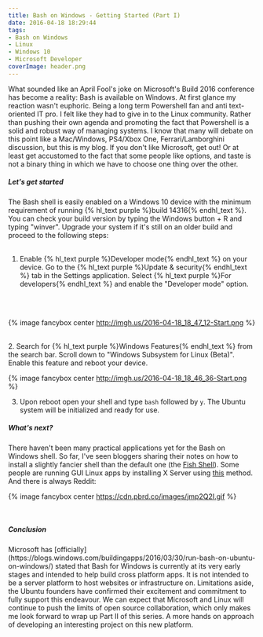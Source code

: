```yaml
---
title: Bash on Windows - Getting Started (Part I)
date: 2016-04-18 18:29:44
tags:
- Bash on Windows
- Linux
- Windows 10
- Microsoft Developer
coverImage: header.png
---
```

What sounded like an April Fool's joke on Microsoft's Build 2016 conference has become a reality: Bash is available on Windows. At first glance my reaction wasn't euphoric. Being a long term Powershell fan and anti text-oriented IT pro. I felt like they had to give in to the Linux community. Rather than pushing their own agenda and  promoting the fact that Powershell is a solid and robust way of managing systems. <!-- more -->I know that many will debate on this point like a Mac/Windows, PS4/Xbox One, Ferrari/Lamborghini discussion, but this is my blog. If you don't like Microsoft, get out! Or at least get accustomed to the fact that some people like options, and taste is not a binary thing in which we have to choose one thing over the other. 
<br>

<h5>Let's get started</h5>
The Bash shell is easily enabled on a Windows 10 device with the minimum requirement of running {% hl_text purple %}build 14316{% endhl_text %}. You can check your build version by typing the Windows button + R and typing "winver". Upgrade your system if it's still on an older build and proceed to the following steps:<br><br>

1. Enable {% hl_text purple %}Developer mode{% endhl_text %} on your device. Go to the {% hl_text purple %}Update & security{% endhl_text %} tab in the Settings application. Select {% hl_text purple %}For developers{% endhl_text %} and enable the "Developer mode" option.
<br>
<br>

{% image fancybox center http://imgh.us/2016-04-18_18_47_12-Start.png %}


<br>2. Search for {% hl_text purple %}Windows Features{% endhl_text %} from the search bar. Scroll down to "Windows Subsystem for Linux (Beta)". Enable this feature and reboot your device.

{% image fancybox center http://imgh.us/2016-04-18_18_46_36-Start.png %}

3. Upon reboot open your shell and type ```bash``` followed by ```y```. The Ubuntu system will be initialized and ready for use. 

<h5>What's next?</h5>

There haven't been many practical applications yet for the Bash on Windows shell. So far, I've seen bloggers sharing their notes on how to install a slightly fancier shell than the default one (the [Fish Shell](http://www.hanselman.com/blog/InstallingFishShellOnUbuntuOnWindows10.aspx)). Some people are running GUI Linux apps by installing X Server using [this](http://mspoweruser.com/now-can-run-linux-gui-apps-windows-10-using-bash/) method. And there is always Reddit: 
<br>

{% image fancybox center https://cdn.pbrd.co/images/jmp2Q2I.gif %}

<br>
<h5>Conclusion</h5>
Microsoft has [officially](https://blogs.windows.com/buildingapps/2016/03/30/run-bash-on-ubuntu-on-windows/) stated that Bash for Windows is currently at its very early stages and intended to help build cross platform apps. It is not intended to be a server platform to host websites or infrastructure on. Limitations aside, the Ubuntu founders have confirmed their excitement and commitment to fully support this endeavour. We can expect that Microsoft and Linux will continue to push the limits of open source collaboration, which only makes me look forward to wrap up Part II of this series. A more hands on approach of developing an interesting project on this new platform.